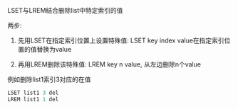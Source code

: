 LSET与LREM结合删除list中特定索引的值

两步:

1. 先用LSET在指定索引位置上设置特殊值: LSET key index value在指定索引位置的值替换为value

1. 再用LREM删除该特殊值: LREM key n value, 从左边删除n个value

例如删除list1索引3对应的在值

```javascript
LSET list1 3 del
LREM list1 1 del
```

